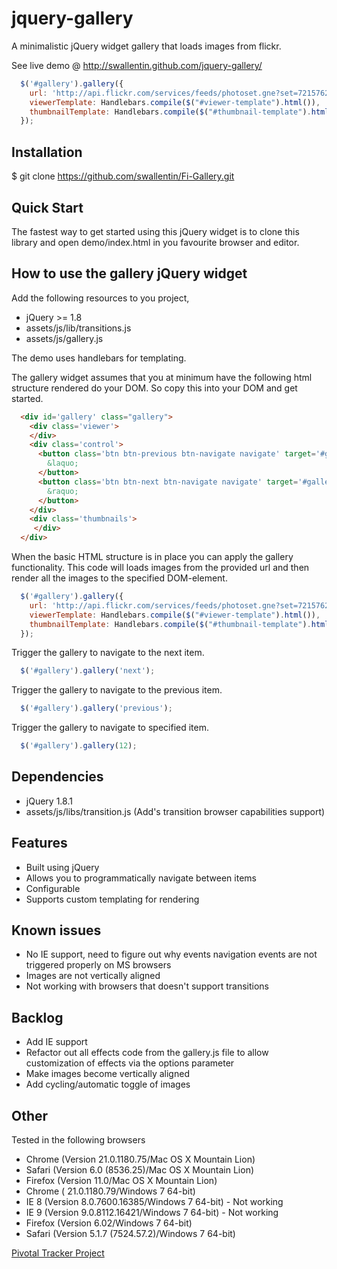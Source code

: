 jquery-gallery
==========

A minimalistic jQuery widget gallery that loads images from flickr.

See live demo @ http://swallentin.github.com/jquery-gallery/

```js
  $('#gallery').gallery({
    url: 'http://api.flickr.com/services/feeds/photoset.gne?set=72157625970180048&nsid=50536211@N00&lang=en-us&jsoncallback=?',
    viewerTemplate: Handlebars.compile($("#viewer-template").html()),
    thumbnailTemplate: Handlebars.compile($("#thumbnail-template").html())
  });
```

## Installation

  $ git clone https://github.com/swallentin/Fi-Gallery.git

## Quick Start

The fastest way to get started using this jQuery widget is to clone this library and open demo/index.html in you favourite browser and editor.

## How to use the gallery jQuery widget

Add the following resources to you project,

 * jQuery >= 1.8 
 * assets/js/lib/transitions.js
 * assets/js/gallery.js

The demo uses handlebars for templating.

The gallery widget assumes that you at minimum have the following html structure rendered do your DOM. So copy this into your DOM and get started.

```html
  <div id='gallery' class="gallery">
    <div class='viewer'>
    </div>
    <div class='control'>
      <button class='btn btn-previous btn-navigate navigate' target='#gallery' action='previous'>
        &laquo;
      </button>
      <button class='btn btn-next btn-navigate navigate' target='#gallery' action='next'>
        &raquo;
      </button>
    </div>
    <div class='thumbnails'>
     </div>
  </div>
```

When the basic HTML structure is in place you can apply the gallery functionality. This code will loads images from the provided url and then render all the images to the specified DOM-element.

```js
  $('#gallery').gallery({
    url: 'http://api.flickr.com/services/feeds/photoset.gne?set=72157625970180048&nsid=50536211@N00&lang=en-us&jsoncallback=?',
    viewerTemplate: Handlebars.compile($("#viewer-template").html()),
    thumbnailTemplate: Handlebars.compile($("#thumbnail-template").html())
  });
```

Trigger the gallery to navigate to the next item. 

```js
  $('#gallery').gallery('next');
```

Trigger the gallery to navigate to the previous item. 

```js
  $('#gallery').gallery('previous');
```

Trigger the gallery to navigate to specified item.

```js
  $('#gallery').gallery(12);
```


## Dependencies

 * jQuery 1.8.1
 * assets/js/libs/transition.js (Add's transition browser capabilities support)

## Features

  * Built using jQuery
  * Allows you to programmatically navigate between items
  * Configurable
  * Supports custom templating for rendering

## Known issues
 
 * No IE support, need to figure out why events navigation events are not triggered properly on MS browsers
 * Images are not vertically aligned
 * Not working with browsers that doesn't support transitions

## Backlog

 * Add IE support
 * Refactor out all effects code from the gallery.js file to allow customization of effects via the options parameter
 * Make images become vertically aligned
 * Add cycling/automatic toggle of images

## Other

Tested in the following browsers

 * Chrome (Version 21.0.1180.75/Mac OS X Mountain Lion)
 * Safari (Version 6.0 (8536.25)/Mac OS X Mountain Lion)
 * Firefox (Version 11.0/Mac OS X Mountain Lion)
 * Chrome ( 21.0.1180.79/Windows 7 64-bit)
 * IE 8 (Version 8.0.7600.16385/Windows 7 64-bit) - Not working
 * IE 9 (Version 9.0.8112.16421/Windows 7 64-bit) - Not working
 * Firefox (Version 6.02/Windows 7 64-bit)
 * Safari (Version 5.1.7 (7524.57.2)/Windows 7 64-bit)

[Pivotal Tracker Project](https://www.pivotaltracker.com/projects/621365)


